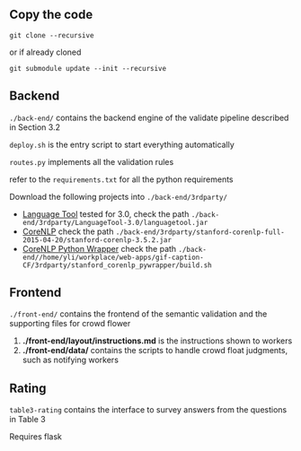 

## Copy the code

`git clone --recursive`

or if already cloned

`git submodule update --init --recursive`


## Backend
`./back-end/` contains the backend engine of the validate pipeline described in Section 3.2

`deploy.sh` is the entry script to start everything automatically

`routes.py` implements all the validation rules

refer to the `requirements.txt` for all the python requirements

Download the following projects into `./back-end/3rdparty/`

* [Language Tool](https://languagetool.org/download/) tested for 3.0, check the path `./back-end/3rdparty/LanguageTool-3.0/languagetool.jar`
* [CoreNLP](http://nlp.stanford.edu/software/stanford-corenlp-full-2015-04-20.zip) check the path `./back-end/3rdparty/stanford-corenlp-full-2015-04-20/stanford-corenlp-3.5.2.jar`
* [CoreNLP Python Wrapper](https://github.com/raingo/stanford_corenlp_pywrapper) check the path `./back-end//home/yli/workplace/web-apps/gif-caption-CF/3rdparty/stanford_corenlp_pywrapper/build.sh`

## Frontend
`./front-end/` contains the frontend of the semantic validation and the supporting files for crowd flower

1. **./front-end/layout/instructions.md** is the instructions shown to workers
1. **./front-end/data/** contains the scripts to handle crowd float judgments, such as notifying workers

## Rating
`table3-rating` contains the interface to survey answers from the questions in Table 3

Requires flask
